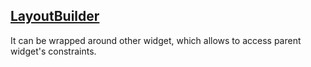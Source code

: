## [LayoutBuilder](https://www.youtube.com/watch?v=IYDVcriKjsw)

It can be wrapped around other widget, which allows to access parent widget's constraints.


